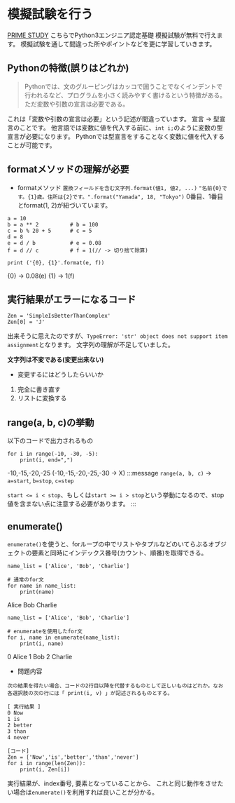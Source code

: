 # 模擬試験を行う
[PRIME STUDY](https://study.prime-strategy.co.jp/)
こちらでPython3エンジニア認定基礎 模擬試験が無料で行えます。
模擬試験を通して間違った所やポイントなどを更に学習していきます。

## Pythonの特徴(誤りはどれか)
> Pythonでは、文のグルーピングはカッコで囲うことでなくインデントで行われるなど、プログラムを小さく読みやすく書けるという特徴がある。ただ変数や引数の宣言は必要である。

これは「変数や引数の宣言は必要」という記述が間違っています。
宣言 -> 型宣言のことです。
他言語では変数に値を代入する前に、`int i;`のように変数の型宣言が必要になります。
Pythonでは型宣言をすることなく変数に値を代入することが可能です。

## formatメソッドの理解が必要
- formatメソッド
`置換フィールドを含む文字列.format(値1, 値2, ...)`
`"名前{0}です。{1}歳。住所は{2}です。".format("Yamada", 18, "Tokyo")`
0番目、1番目とformat(1, 2)が紐づいています。

```python:
a = 10
b = a ** 2          # b = 100
c = b % 20 + 5      # c = 5
d = 8
e = d / b           # e = 0.08
f = d // c          # f = 1(// -> 切り捨て除算)

print ('{0}, {1}'.format(e, f))
```
{0} -> 0.08(e)
{1} -> 1(f)

## 実行結果がエラーになるコード
```python:
Zen = 'SimpleIsBetterThanComplex'
Zen[0] = 'J'
```
出来そうに思えたのですが、`TypeError: 'str' object does not support item assignment`となります。
文字列の理解が不足していました。

**文字列は不変である(変更出来ない)**
- 変更するにはどうしたらいいか
1. 完全に書き直す
2. リストに変換する

## range(a, b, c)の挙動
以下のコードで出力されるもの
```python:
for i in range(-10, -30, -5):
    print(i, end=",")
```
-10,-15,-20,-25
(-10,-15,-20,-25,-30 -> X)
:::message
`range(a, b, c)` ->
`a=start`, `b=stop`, `c=step`

`start <= i < stop`、もしくは`start >= i > stop`という挙動になるので、stop値を含まない点に注意する必要があります。
:::


## enumerate()
`enumerate()`を使うと、forループの中でリストやタプルなどのいてらぶるオブジェクトの要素と同時にインデックス番号(カウント、順番)を取得できる。

```python: for
name_list = ['Alice', 'Bob', 'Charlie']

# 通常のfor文
for name in name_list:
    print(name)
```
Alice
Bob
Charlie

```python: enumerate
name_list = ['Alice', 'Bob', 'Charlie']

# enumerateを使用したfor文
for i, name in enumerate(name_list):
    print(i, name)
```
0 Alice
1 Bob
2 Charlie

- 問題内容
```md:
次の結果を得たい場合、コードの2行目以降を代替するものとして正しいものはどれか。なお各選択肢の次の行には「 print(i, v) 」が記述されるものとする。

[ 実行結果 ]
0 Now
1 is
2 better
3 than
4 never

[コード]
Zen = ['Now','is','better','than','never']
for i in range(len(Zen)):
    print(i, Zen[i])
```

実行結果が、index番号, 要素となっていることから、
これと同じ動作をさせたい場合は`enumerate()`を利用すれば良いことが分かる。
